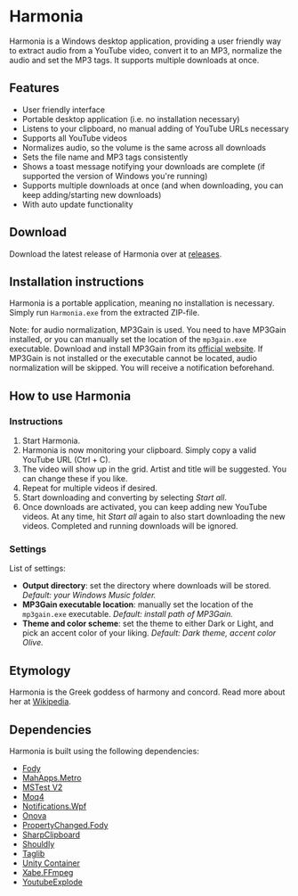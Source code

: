 # Harmonia
Harmonia is a Windows desktop application, providing a user friendly way to extract audio from a YouTube video, convert it to an MP3, normalize the audio and set the MP3 tags. It supports multiple downloads at once.

## Features
- User friendly interface
- Portable desktop application (i.e. no installation necessary)
- Listens to your clipboard, no manual adding of YouTube URLs necessary
- Supports all YouTube videos
- Normalizes audio, so the volume is the same across all downloads
- Sets the file name and MP3 tags consistently
- Shows a toast message notifying your downloads are complete (if supported the version of Windows you're running)
- Supports multiple downloads at once (and when downloading, you can keep adding/starting new downloads)
- With auto update functionality

## Download
Download the latest release of Harmonia over at [releases](https://github.com/rik-smeets/Harmonia/releases).

## Installation instructions
Harmonia is a portable application, meaning no installation is necessary. Simply run `Harmonia.exe` from the extracted ZIP-file. 

Note: for audio normalization, MP3Gain is used. You need to have MP3Gain installed, or you can manually set the location of the `mp3gain.exe` executable. Download and install MP3Gain from its [official website](http://mp3gain.sourceforge.net/).
If MP3Gain is not installed or the executable cannot be located, audio normalization will be skipped. You will receive a notification beforehand.

## How to use Harmonia
### Instructions
1. Start Harmonia.
2. Harmonia is now monitoring your clipboard. Simply copy a valid YouTube URL (Ctrl + C).
3. The video will show up in the grid. Artist and title will be suggested. You can change these if you like.
4. Repeat for multiple videos if desired.
5. Start downloading and converting by selecting *Start all*. 
6. Once downloads are activated, you can keep adding new YouTube videos. At any time, hit *Start all* again to also start downloading the new videos. Completed and running downloads will be ignored.

### Settings
List of settings:
- **Output directory**: set the directory where downloads will be stored. *Default: your Windows Music folder.*
- **MP3Gain executable location**: manually set the location of the `mp3gain.exe` executable. *Default: install path of MP3Gain.*
- **Theme and color scheme**: set the theme to either Dark or Light, and pick an accent color of your liking. *Default: Dark theme, accent color Olive.*

## Etymology
Harmonia is the Greek goddess of harmony and concord. Read more about her at [Wikipedia](https://en.wikipedia.org/wiki/Harmonia).

## Dependencies
Harmonia is built using the following dependencies:
- [Fody](https://github.com/Fody/Fody)
- [MahApps.Metro](https://github.com/MahApps/MahApps.Metro)
- [MSTest V2](https://github.com/microsoft/testfx)
- [Moq4](https://github.com/moq/moq4)
- [Notifications.Wpf](https://github.com/mjuen/Notifications.Wpf.Core)
- [Onova](https://github.com/Tyrrrz/Onova)
- [PropertyChanged.Fody](https://github.com/Fody/PropertyChanged)
- [SharpClipboard](https://github.com/Willy-Kimura/SharpClipboard)
- [Shouldly](https://github.com/shouldly/shouldly)
- [Taglib](https://github.com/mono/taglib-sharp/)
- [Unity Container](https://github.com/unitycontainer/unity)
- [Xabe.FFmpeg](https://github.com/tomaszzmuda/Xabe.FFmpeg)
- [YoutubeExplode](https://github.com/Tyrrrz/YoutubeExplode)